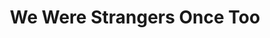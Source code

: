 ---
title:  "We Were Strangers Once Too"
description: "“Scripture tells us that we shall not oppress a stranger, for we know the heart of a stranger—we were strangers once, too. My fellow Americans, we are and always will be a nation of immigrants. We were strangers once, too.” —President Barack Obama<br><br>We Were Strangers Once Too was a public data sculpture which highlighted the role that immigrants played in the founding, development, and continued vibrancy of New York City.<br><br>Made of 33 metal poles each inscribed with the immigrant population in NYC coming from an individual nation, a viewer’s shift in perspective resolved the sculpture to an iconic heart when viewed from the statue of Father Duffy in the center of Times Square.<br><br>In the face of rising nationalism and xenophobia—both in our own country and across the world—it was vital to reaffirm our commitment to supporting the diverse populations around us. We Were Strangers Once Too used local open data to make our city’s immigrant populations visible and centered (figuratively and literally, in Times Square) in the conversation, asserting that these populations are to be protected, championed, and loved.<br><br>We Were Strangers Once Too was open to the public in Times Square, NYC from February 7 - March 6, 2017."
category: times-square
year: 2017
for: "Microsoft Cybercrime Unit"
for-link: "https://news.microsoft.com/presskits/dcu/#sm.00000b7w8fnigif79rsp9bqb4m5p1"
with: "The OCR"
with-link: "https://ocr.nyc/"
press: <a target='_blank' href='https://www.wired.com/2014/12/sci-fi-worthy-interface-tracking-criminal-botnets/'>Wired</a>
index: 9
images: ['weWereStrangers_03.jpg', 'weWereStrangers_06.jpg', 'weWereStrangers_05.jpg']
tags: ['installation', 'public space']
---